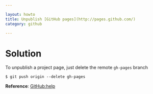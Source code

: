 ```yaml
---

layout: howto
title: Unpublish [GitHub pages](http://pages.github.com/)
category: github

---
```



Solution
========

To unpublish a project page, just delete the remote `gh-pages` branch

``` 
$ git push origin --delete gh-pages
```

**Reference**: [GitHub:help](https://help.github.com/articles/unpublishing-a-project-page)
